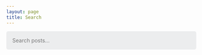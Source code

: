 ```yaml
---
layout: page
title: Search
---
```


<style>
  #search-container {
    max-width: 100%;
  }

  input[type=text] {
    font-size: normal;
    outline: none;
    padding: 1rem;
    background: rgb(236, 237, 238);
    width: 100%;
    -webkit-appearance: none;
    font-family: inherit;
    font-size: 100%;
    border: none;
    border-radius: 5px;
    box-sizing: border-box;
  }

  #results-container {
    margin: .5rem 0;
    padding: 0;
    list-style: none;
  }

  #results-container a {
    text-decoration: none;
  }
</style>

<!-- Html Elements for Search -->
<div id="search-container">
<input type="text" id="search-input" placeholder="Search posts...">
<ul id="results-container"></ul>
</div>

<!-- Script pointing to search-script.js -->
<script src="/search.js" type="text/javascript"></script>

<!-- Configuration -->
<script type="text/javascript">
SimpleJekyllSearch({
  searchInput: document.getElementById('search-input'),
  resultsContainer: document.getElementById('results-container'),
  json: '/search.json',
  searchResultTemplate: '<li><h3><a href="{url}">{title}</a></h3></li>',
  noResultsText: 'No results found',
  limit: 10
})
</script>